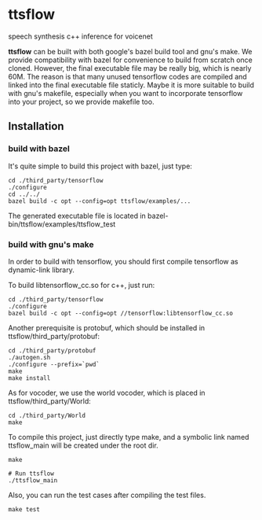 # ttsflow

speech synthesis c++ inference for voicenet

**ttsflow** can be built with both google's bazel build tool and gnu's make.
We provide compatibility with bazel for convenience to build from scratch
once cloned. However, the final executable file may be really big, which
is nearly 60M. The reason is that many unused tensorflow codes are
compiled and linked into the final executable file staticly. Maybe it is
more suitable to build with gnu's makefile, especially when you want to
incorporate tensorflow into your project, so we provide makefile too.

## Installation

### build with bazel

It's quite simple to build this project with bazel, just type:
```shell
cd ./third_party/tensorflow
./configure
cd ../../
bazel build -c opt --config=opt ttsflow/examples/...
```

The generated executable file is located in bazel-bin/ttsflow/examples/ttsflow_test

### build with gnu's make

In order to build with tensorflow, you should first compile tensorflow
as dynamic-link library.

To build libtensorflow_cc.so for c++, just run:
```shell
cd ./third_party/tensorflow
./configure
bazel build -c opt --config=opt //tensorflow:libtensorflow_cc.so
```

Another prerequisite is protobuf, which should be installed in ttsflow/third_party/protobuf:
```
cd ./third_party/protobuf
./autogen.sh
./configure --prefix=`pwd`
make
make install
```

As for vocoder, we use the world vocoder, which is placed in ttsflow/third_party/World:
```shell
cd ./third_party/World
make
```

To compile this project, just directly type make, and a symbolic link named ttsflow_main will
be created under the root dir.
```shell
make

# Run ttsflow
./ttsflow_main
```

Also, you can run the test cases after compiling the test files.
```shell
make test
```
